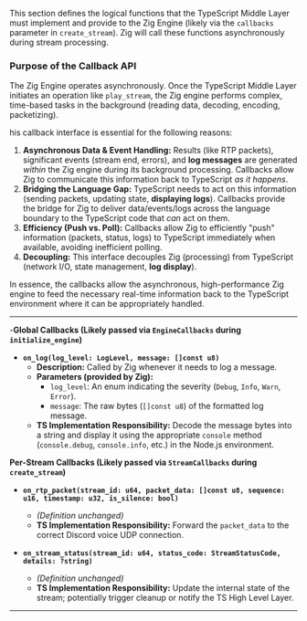 This section defines the logical functions that the TypeScript Middle Layer must implement and provide to the Zig Engine (likely via the `callbacks` parameter in `create_stream`). Zig will call these functions asynchronously during stream processing.
### Purpose of the Callback API

The Zig Engine operates asynchronously. Once the TypeScript Middle Layer initiates an operation like `play_stream`, the Zig engine performs complex, time-based tasks in the background (reading data, decoding, encoding, packetizing).

his callback interface is essential for the following reasons:

1. **Asynchronous Data & Event Handling:** Results (like RTP packets), significant events (stream end, errors), and **log messages** are generated _within_ the Zig engine during its background processing. Callbacks allow Zig to communicate this information back to TypeScript _as it happens_.
2. **Bridging the Language Gap:** TypeScript needs to act on this information (sending packets, updating state, **displaying logs**). Callbacks provide the bridge for Zig to deliver data/events/logs across the language boundary to the TypeScript code that _can_ act on them.
3. **Efficiency (Push vs. Poll):** Callbacks allow Zig to efficiently "push" information (packets, status, logs) to TypeScript immediately when available, avoiding inefficient polling.
4. **Decoupling:** This interface decouples Zig (processing) from TypeScript (network I/O, state management, **log display**).

In essence, the callbacks allow the asynchronous, high-performance Zig engine to feed the necessary real-time information back to the TypeScript environment where it can be appropriately handled.

---

-**Global Callbacks (Likely passed via `EngineCallbacks` during `initialize_engine`)**

- **`on_log(log_level: LogLevel, message: []const u8)`**
    - **Description:** Called by Zig whenever it needs to log a message.
    - **Parameters (provided by Zig):**
        - `log_level`: An enum indicating the severity (`Debug`, `Info`, `Warn`, `Error`).
        - `message`: The raw bytes (`[]const u8`) of the formatted log message.
    - **TS Implementation Responsibility:** Decode the message bytes into a string and display it using the appropriate `console` method (`console.debug`, `console.info`, etc.) in the Node.js environment.

**Per-Stream Callbacks (Likely passed via `StreamCallbacks` during `create_stream`)**

- **`on_rtp_packet(stream_id: u64, packet_data: []const u8, sequence: u16, timestamp: u32, is_silence: bool)`**
    
    - _(Definition unchanged)_
    - **TS Implementation Responsibility:** Forward the `packet_data` to the correct Discord voice UDP connection.
- **`on_stream_status(stream_id: u64, status_code: StreamStatusCode, details: ?string)`**
    
    - _(Definition unchanged)_
    - **TS Implementation Responsibility:** Update the internal state of the stream; potentially trigger cleanup or notify the TS High Level Layer.

---